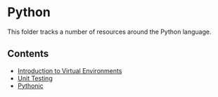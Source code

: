 # Python
This folder tracks a number of resources around the Python language. 

## Contents
- [Introduction to Virtual Environments](./virtualenvs/)
- [Unit Testing](./unittesting/)
- [Pythonic](./pythonic/)
